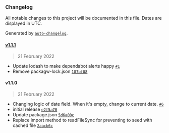 ### Changelog

All notable changes to this project will be documented in this file. Dates are displayed in UTC.

Generated by [`auto-changelog`](https://github.com/CookPete/auto-changelog).

#### [v1.1.1](https://github.com/floogulinc/cypress-mongo-seeder/compare/v1.1.0...v1.1.1)

> 21 February 2022

- Update lodash to make dependabot alerts happy [`#1`](https://github.com/floogulinc/cypress-mongo-seeder/pull/1)
- Remove packagw-lock.json [`187bf08`](https://github.com/floogulinc/cypress-mongo-seeder/commit/187bf08e5ab66c1bdd6245f91c338910a7e54fe9)

#### v1.1.0

> 21 February 2022

- Changing logic of date field. When it's empty, change to current date. [`#6`](https://github.com/floogulinc/cypress-mongo-seeder/pull/6)
- initial release [`e2f5a70`](https://github.com/floogulinc/cypress-mongo-seeder/commit/e2f5a70a7df159a1eaf97303f166fa2515bef799)
- Update package.json [`5d6a00c`](https://github.com/floogulinc/cypress-mongo-seeder/commit/5d6a00c3543b575d97189e442f1b88dfb4458beb)
- Replace import method to readFileSync for preventing to seed with cached file [`2aacb6c`](https://github.com/floogulinc/cypress-mongo-seeder/commit/2aacb6c7b4834b16d47760b4a9cbddccf80c1812)
